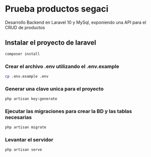 # Prueba productos segaci

Desarrollo Backend en Laravel 10 y MySql, exponiendo una API para el CRUD de productos

## Instalar el proyecto de laravel

```sh
composer install
```

### Crear el archivo .env utilizando el .env.example

```sh
cp .env.example .env
```

### Generar una clave unica para el proyecto

```sh
php artisan key:generate
```

### Ejecutar las migraciones para crear la BD y las tablas necesarias

```sh
php artisan migrate
```

### Levantar el servidor

```sh
php artisan serve
```
